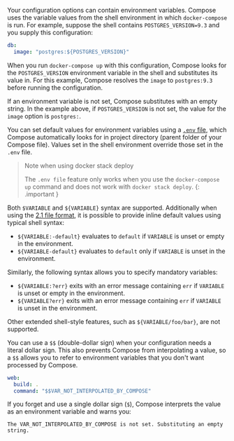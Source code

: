 Your configuration options can contain environment variables. Compose uses the
variable values from the shell environment in which `docker-compose` is run. For
example, suppose the shell contains `POSTGRES_VERSION=9.3` and you supply this
configuration:

```yaml
db:
  image: "postgres:${POSTGRES_VERSION}"
```

When you run `docker-compose up` with this configuration, Compose looks for the
`POSTGRES_VERSION` environment variable in the shell and substitutes its value
in. For this example, Compose resolves the `image` to `postgres:9.3` before
running the configuration.

If an environment variable is not set, Compose substitutes with an empty
string. In the example above, if `POSTGRES_VERSION` is not set, the value for
the `image` option is `postgres:`.

You can set default values for environment variables using a
[`.env` file](/compose/env-file/), which Compose automatically looks for in
project directory (parent folder of your Compose file).
Values set in the shell environment override those set in the `.env` file.

> Note when using docker stack deploy
>
> The `.env file` feature only works when you use the `docker-compose up` command
> and does not work with `docker stack deploy`.
{: .important }

Both `$VARIABLE` and `${VARIABLE}` syntax are supported. Additionally when using
the [2.1 file format](/compose/compose-file/compose-versioning/#version-21), it is possible to
provide inline default values using typical shell syntax:

- `${VARIABLE:-default}` evaluates to `default` if `VARIABLE` is unset or
  empty in the environment.
- `${VARIABLE-default}` evaluates to `default` only if `VARIABLE` is unset
  in the environment.

Similarly, the following syntax allows you to specify mandatory variables:

- `${VARIABLE:?err}` exits with an error message containing `err` if
  `VARIABLE` is unset or empty in the environment.
- `${VARIABLE?err}` exits with an error message containing `err` if
  `VARIABLE` is unset in the environment.

Other extended shell-style features, such as `${VARIABLE/foo/bar}`, are not
supported.

You can use a `$$` (double-dollar sign) when your configuration needs a literal
dollar sign. This also prevents Compose from interpolating a value, so a `$$`
allows you to refer to environment variables that you don't want processed by
Compose.

```yaml
web:
  build: .
  command: "$$VAR_NOT_INTERPOLATED_BY_COMPOSE"
```

If you forget and use a single dollar sign (`$`), Compose interprets the value
as an environment variable and warns you:

```console
The VAR_NOT_INTERPOLATED_BY_COMPOSE is not set. Substituting an empty string.
```
